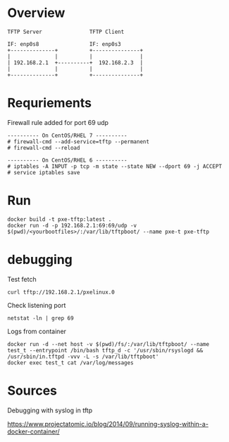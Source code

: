 # Overview
```
TFTP Server               TFTP Client

IF: enp0s8                IF: enp0s3
+--------------+          +---------------+
|              |          |               |
| 192.168.2.1  +----------+  192.168.2.3  |
|              |          |               |
+--------------+          +---------------+
```

# Requriements
 Firewall rule added for port 69 udp 

```
---------- On CentOS/RHEL 7 ----------
# firewall-cmd --add-service=tftp --permanent 
# firewall-cmd --reload 

---------- On CentOS/RHEL 6 ----------
# iptables -A INPUT -p tcp -m state --state NEW --dport 69 -j ACCEPT
# service iptables save
```

# Run
```
docker build -t pxe-tftp:latest .
docker run -d -p 192.168.2.1:69:69/udp -v $(pwd)/<yourbootfiles>/:/var/lib/tftpboot/ --name pxe-t pxe-tftp

```

# debugging
Test fetch
```
curl tftp://192.168.2.1/pxelinux.0
```

Check listening port
```
netstat -ln | grep 69
```

Logs from container
```
docker run -d --net host -v $(pwd)/fs/:/var/lib/tftpboot/ --name test_t --entrypoint /bin/bash tftp_d -c '/usr/sbin/rsyslogd && /usr/sbin/in.tftpd -vvv -L -s /var/lib/tftpboot'
docker exec test_t cat /var/log/messages
```
# Sources
Debugging with syslog in tftp

https://www.projectatomic.io/blog/2014/09/running-syslog-within-a-docker-container/
